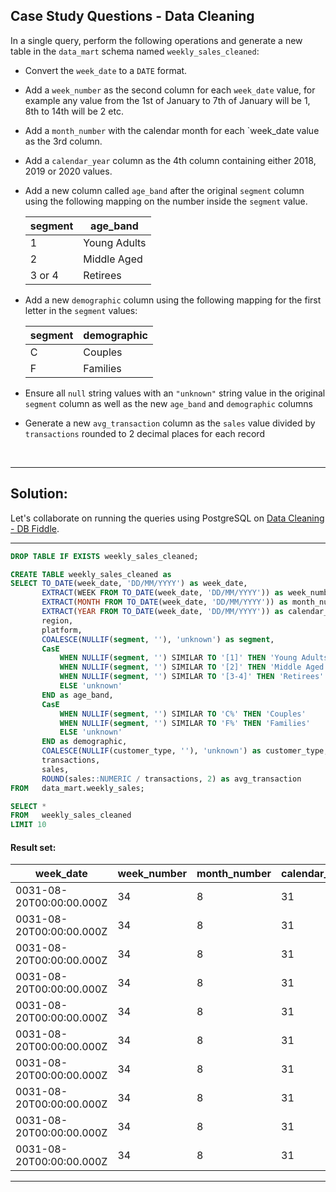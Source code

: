 ## Case Study Questions - Data Cleaning


In a single query, perform the following operations and generate a new table in the `data_mart` schema named `weekly_sales_cleaned`: 

- Convert the `week_date` to a `DATE` format.

- Add a `week_number` as the second column for each `week_date` value, for example any value from the 1st of January to 7th of January will be 1, 8th to 14th will be 2 etc.

- Add a `month_number` with the calendar month for each `week_date value as the 3rd column.

- Add a `calendar_year` column as the 4th column containing either 2018, 2019 or 2020 values.

- Add a new column called `age_band` after the original `segment` column using the following mapping on the number inside the `segment` value.

    segment |	age_band |
    |--|--|
    1 |	Young Adults |
    2 |	Middle Aged |
    3 or 4 |	Retirees |

- Add a new `demographic` column using the following mapping for the first letter in the `segment` values:

    segment |	demographic |
    |--|--|
    C |	Couples |
    F |	Families |

- Ensure all `null` string values with an `"unknown"` string value in the original `segment` column as well as the new `age_band` and `demographic` columns

- Generate a new `avg_transaction` column as the `sales` value divided by `transactions` rounded to 2 decimal places for each record

<br>

---

## Solution:

Let's collaborate on running the queries using PostgreSQL on [Data Cleaning - DB Fiddle](https://www.db-fiddle.com/f/dvuiG4Jdk4eqR3q1V13v7m/2).

---



```sql
DROP TABLE IF EXISTS weekly_sales_cleaned;

CREATE TABLE weekly_sales_cleaned as
SELECT TO_DATE(week_date, 'DD/MM/YYYY') as week_date,
       EXTRACT(WEEK FROM TO_DATE(week_date, 'DD/MM/YYYY')) as week_number,
       EXTRACT(MONTH FROM TO_DATE(week_date, 'DD/MM/YYYY')) as month_number,
       EXTRACT(YEAR FROM TO_DATE(week_date, 'DD/MM/YYYY')) as calendar_year,
       region,
       platform,
       COALESCE(NULLIF(segment, ''), 'unknown') as segment,
       CasE
           WHEN NULLIF(segment, '') SIMILAR TO '[1]' THEN 'Young Adults'
           WHEN NULLIF(segment, '') SIMILAR TO '[2]' THEN 'Middle Aged'
           WHEN NULLIF(segment, '') SIMILAR TO '[3-4]' THEN 'Retirees'
           ELSE 'unknown'
       END as age_band,
       CasE
           WHEN NULLIF(segment, '') SIMILAR TO 'C%' THEN 'Couples'
           WHEN NULLIF(segment, '') SIMILAR TO 'F%' THEN 'Families'
           ELSE 'unknown'
       END as demographic,
       COALESCE(NULLIF(customer_type, ''), 'unknown') as customer_type,
       transactions,
       sales,
       ROUND(sales::NUMERIC / transactions, 2) as avg_transaction
FROM   data_mart.weekly_sales;
```

```sql
SELECT *
FROM   weekly_sales_cleaned
LIMIT 10
```

#### Result set:

week_date |	week_number |	month_number |	calendar_year |	region |	platform |	segment |	age_band |	demographic |	customer_type |	transactions |	sales |	avg_transaction |
--|--|--|--|--|--|--|--|--|--|--|--|--|
0031-08-20T00:00:00.000Z |	34 |	8 |	31 |	ASIA |	Retail |	C3 |	unknown |	Couples |	New |	120631 |	3656163 |	30.31 |
0031-08-20T00:00:00.000Z |	34 |	8 |	31 |	ASIA |	Retail |	F1 |	unknown |	Families |	New |	31574 |	996575 |	31.56 |
0031-08-20T00:00:00.000Z |	34 |	8 |	31 |	USA |	Retail |	null |	unknown |	unknown |	Guest |	529151 |	16509610 |	31.20 |
0031-08-20T00:00:00.000Z |	34 |	8 |	31 |	EUROPE |	Retail |	C1 |	unknown |	Couples |	New |	4517 |	141942 |	31.42 |
0031-08-20T00:00:00.000Z |	34 |	8 |	31 |	AFRICA |	Retail |	C2 |	unknown |	Couples |	New |	58046 |	1758388 |	30.29 |
0031-08-20T00:00:00.000Z |	34 |	8 |	31 |	CANADA |	Shopify |	F2 |	unknown |	Families |	Existing |	1336 |	243878 |	182.54 |
0031-08-20T00:00:00.000Z |	34 |	8 |	31 |	AFRICA |	Shopify |	F3 |	unknown |	Families |	Existing |	2514 |	519502 |	206.64 |
0031-08-20T00:00:00.000Z |	34 |	8 |	31 |	ASIA |	Shopify |	F1 |	unknown |	Families |	Existing |	2158 |	371417 |	172.11 |
0031-08-20T00:00:00.000Z |	34 |	8 |	31 |	AFRICA |	Shopify |	F2 |	unknown |	Families |	New |	318 |	49557 |	155.84 |
0031-08-20T00:00:00.000Z |	34 |	8 |	31 |	AFRICA |	Retail |	C3 |	unknown |	Couples |	New |	111032 |	3888162 |	35.02 |



---

